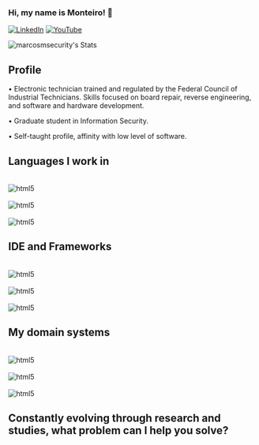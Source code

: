 ### Hi, my name is Monteiro! 🖖

[![LinkedIn](https://img.shields.io/badge/LinkedIn-0077B5?style=for-the-badge&logo=linkedin&logoColor=white)](https://www.linkedin.com/in/marcosmpro/)
[![YouTube](https://img.shields.io/badge/YouTube-FF0000?style=for-the-badge&logo=youtube&logoColor=white)](https://www.youtube.com/channel/UC8MYncZMfw-zGzoefx7pi3w)

![marcosmsecurity's Stats](https://github-readme-stats.vercel.app/api?username=marcosmsecurity&theme=dark&show_icons=true&hide_border=false&count_private=true)

## Profile
• Electronic technician trained and regulated by the Federal Council of Industrial Technicians. Skills focused on board repair, reverse engineering, and software and hardware development.

• Graduate student in Information Security.

• Self-taught profile, affinity with low level of software.

##
## Languages ​​I work in
<div style="display: inline_block"><br/>
<img align="center" alt="html5" src="https://img.shields.io/badge/assembly%20script-%23000000.svg?style=for-the-badge&logo=assemblyscript&logoColor=white"/>
</div>

<div style="display: inline_block"><br/>
<img align="center" alt="html5" src="https://img.shields.io/badge/Python-14354C?style=for-the-badge&logo=python&logoColor=white"/>
</div>
<div style="display: inline_block"><br/>
<img align="center" alt="html5" src="https://img.shields.io/badge/C-00599C?style=for-the-badge&logo=c&logoColor=white"/>

## IDE and Frameworks


<div style="display: inline_block"><br/>
<img align="center" alt="html5" src="https://img.shields.io/badge/Visual%20Studio%20Code-007ACC.svg?style=for-the-badge&logo=Visual-Studio-Code&logoColor=white"/>

<div style="display: inline_block"><br/>
<img align="center" alt="html5" src="https://img.shields.io/badge/Proteus-1C79B3.svg?style=for-the-badge&logo=Proteus&logoColor=white"/>
<div style="display: inline_block"><br/>
<img align="center" alt="html5" src="https://img.shields.io/badge/Arduino-00878F.svg?style=for-the-badge&logo=Arduino&logoColor=white"/>


## My domain systems
<div style="display: inline_block"><br/>
<img align="center" alt="html5" src="https://img.shields.io/badge/Windows-0078D6?style=for-the-badge&logo=windows&logoColor=white"/>

<div style="display: inline_block"><br/>
<img align="center" alt="html5" src="https://img.shields.io/badge/Android-3DDC84?style=for-the-badge&logo=android&logoColor=white"/>
<div style="display: inline_block"><br/>
<img align="center" alt="html5" src="https://img.shields.io/badge/Linux-FCC624?style=for-the-badge&logo=linux&logoColor=black"/>


## Constantly evolving through research and studies, what problem can I help you solve?
## 















